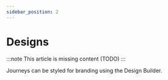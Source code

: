 ```yaml
---
sidebar_position: 2
---
```


# Designs

:::note
This article is missing content (TODO)
:::

Journeys can be styled for branding using the Design Builder.
